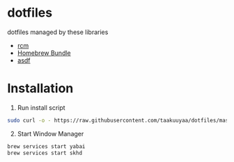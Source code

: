# dotfiles
dotfiles managed by these libraries  
- [rcm](https://github.com/thoughtbot/rcm)  
- [Homebrew Bundle](https://github.com/Homebrew/homebrew-bundle)  
- [asdf](https://github.com/asdf-vm/asdf)  

# Installation
1. Run install script

```sh
sudo curl -o - https://raw.githubusercontent.com/taakuuyaa/dotfiles/master/install | sh
```

2. Start Window Manager

```sh
brew services start yabai
brew services start skhd
```
